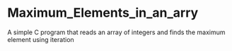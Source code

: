 # Maximum_Elements_in_an_arry
A simple C program that reads an array of integers and finds the maximum element using iteration
